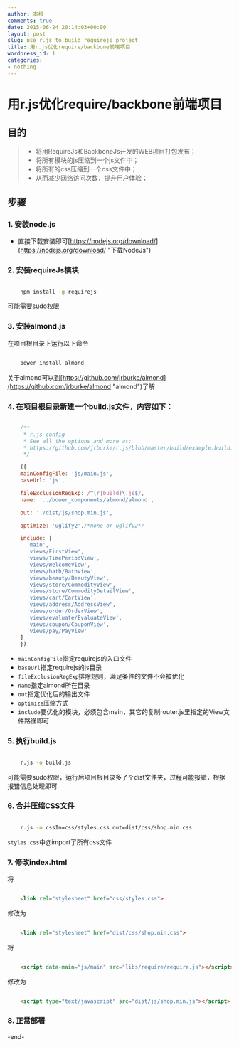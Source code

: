 ```yaml
---
author: 本根
comments: true
date: 2015-06-24 20:14:03+00:00
layout: post
slug: use r.js to build requirejs project
title: 用r.js优化require/backbone前端项目
wordpress_id: 1
categories:
- nothing
---
```


# 用r.js优化require/backbone前端项目

## 目的

> * 将用RequireJs和BackboneJs开发的WEB项目打包发布；
> * 将所有模块的js压缩到一个js文件中；
> * 将所有的css压缩到一个css文件中；
> * 从而减少网络访问次数，提升用户体验；

## 步骤

### 1. 安装node.js

* 直接下载安装即可[https://nodejs.org/download/](https://nodejs.org/download/ "下载NodeJs")


### 2. 安装requireJs模块

```bash

	npm install -g requirejs

```

可能需要sudo权限


### 3. 安装almond.js

在项目根目录下运行以下命令

```bash

	bower install almond

```

关于almond可以到[https://github.com/jrburke/almond](https://github.com/jrburke/almond "almond")了解


### 4. 在项目根目录新建一个build.js文件，内容如下：

```js

	/**
	 * r.js config
	 * See all the options and more at:
	 * https://github.com/jrburke/r.js/blob/master/build/example.build.js
	 */

	({
    mainConfigFile: 'js/main.js',
    baseUrl: 'js',

    fileExclusionRegExp: /^(r|build)\.js$/,
    name: '../bower_components/almond/almond',

    out: './dist/js/shop.min.js',

    optimize: 'uglify2',/*none or uglify2*/

    include: [
      'main',
      'views/FirstView',
      'views/TimePeriodView',
      'views/WelcomeView',
      'views/bath/BathView',
      'views/beauty/BeautyView',
      'views/store/CommodityView',
      'views/store/CommodityDetailView',
      'views/cart/CartView',
      'views/address/AddressView',
      'views/order/OrderView',
      'views/evaluate/EvaluateView',
      'views/coupon/CouponView',
      'views/pay/PayView'
    ]
	})

```

* `mainConfigFile`指定requirejs的入口文件
* `baseUrl`指定requirejs的js目录
* `fileExclusionRegExp`排除规则，满足条件的文件不会被优化
* `name`指定almond所在目录
* `out`指定优化后的输出文件
* `optimize`压缩方式
* `include`要优化的模块，必须包含main，其它的复制router.js里指定的View文件路径即可

### 5. 执行build.js

```bash

	r.js -o build.js

```

可能需要sudo权限，运行后项目根目录多了个dist文件夹，过程可能报错，根据报错信息处理即可

### 6. 合并压缩CSS文件

```bash

	r.js -o cssIn=css/styles.css out=dist/css/shop.min.css 

```

`styles.css`中@import了所有css文件

### 7. 修改index.html

将

```html 

	<link rel="stylesheet" href="css/styles.css"> 

```

修改为

```html 

	<link rel="stylesheet" href="dist/css/shop.min.css"> 

```

将

```html

	<script data-main="js/main" src="libs/require/require.js"></script>

```

修改为

```html

	<script type="text/javascript" src="dist/js/shop.min.js"></script>

```

### 8. 正常部署

-end-
